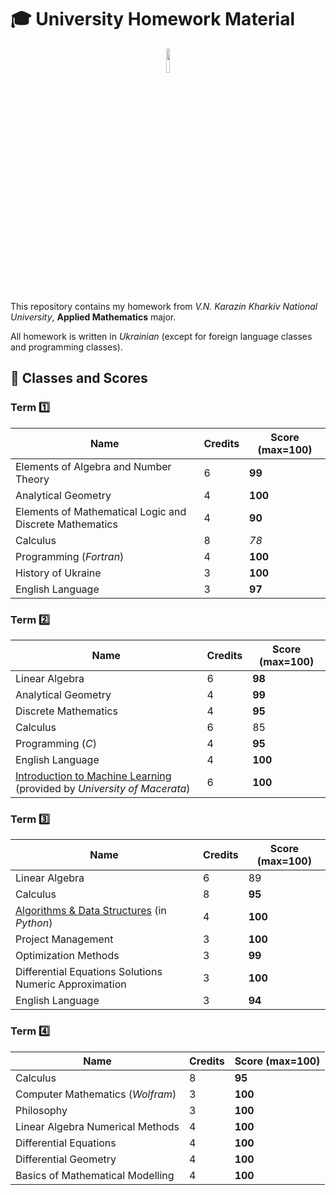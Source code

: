 # :mortar_board: University Homework Material

<p align="center">
  <img width="10%" src="https://github.com/ZamDimon/University-Homeworks/assets/29094239/0db5a6ba-0962-411e-8608-f73bed223a81">
</p>

This repository contains my homework from _V.N. Karazin Kharkiv National University_, **Applied Mathematics** major.

All homework is written in *Ukrainian* (except for foreign language classes and programming classes). 

## :100: Classes and Scores

### Term :one:
| Name      | Credits | Score (max=100) |
| ---       | ---     | ---   |
| Elements of Algebra and Number Theory | 6 | **99** |
| Analytical Geometry | 4 | **100** |
| Elements of Mathematical Logic and Discrete Mathematics | 4 | **90** |
| Calculus  | 8 | _78_ |
| Programming (*Fortran*) | 4 | **100** |
| History of Ukraine | 3 | **100** |
| English Language | 3 | **97** |

### Term :two:
| Name      | Credits | Score (max=100) |
| ---       | ---     | ---   |
| Linear Algebra | 6 | **98** |
| Analytical Geometry | 4 | **99** |
| Discrete Mathematics | 4 | **95** |
| Calculus  | 6 | 85 |
| Programming (*C*) | 4 | **95** |
| English Language| 4 | **100** |
| [Introduction to Machine Learning](https://github.com/ZamDimon/ML-Wikipedia-Runner) (provided by *University of Macerata*)| 6 | **100** |

### Term :three:
| Name      | Credits | Score (max=100) |
| ---       | ---     | ---   |
| Linear Algebra | 6 | 89 |
| Calculus | 8 | **95** |
| [Algorithms & Data Structures](https://github.com/ZamDimon/Algorithms-and-Data-Structures) (in *Python*) | 4 | **100** |
| Project Management  | 3 | **100** |
| Optimization Methods | 3 | **99** |
| Differential Equations Solutions Numeric Approximation | 3 | **100** |
| English Language| 3 | **94** |

### Term :four:
| Name      | Credits | Score (max=100) |
| ---       | ---     | ---   |
| Calculus |  8 | **95** |
| Computer Mathematics (_Wolfram_) | 3 | **100** |
| Philosophy | 3 | **100** |
| Linear Algebra Numerical Methods  | 4 | **100** |
| Differential Equations | 4 | **100** |
| Differential Geometry | 4 | **100** |
| Basics of Mathematical Modelling | 4 | **100** |
